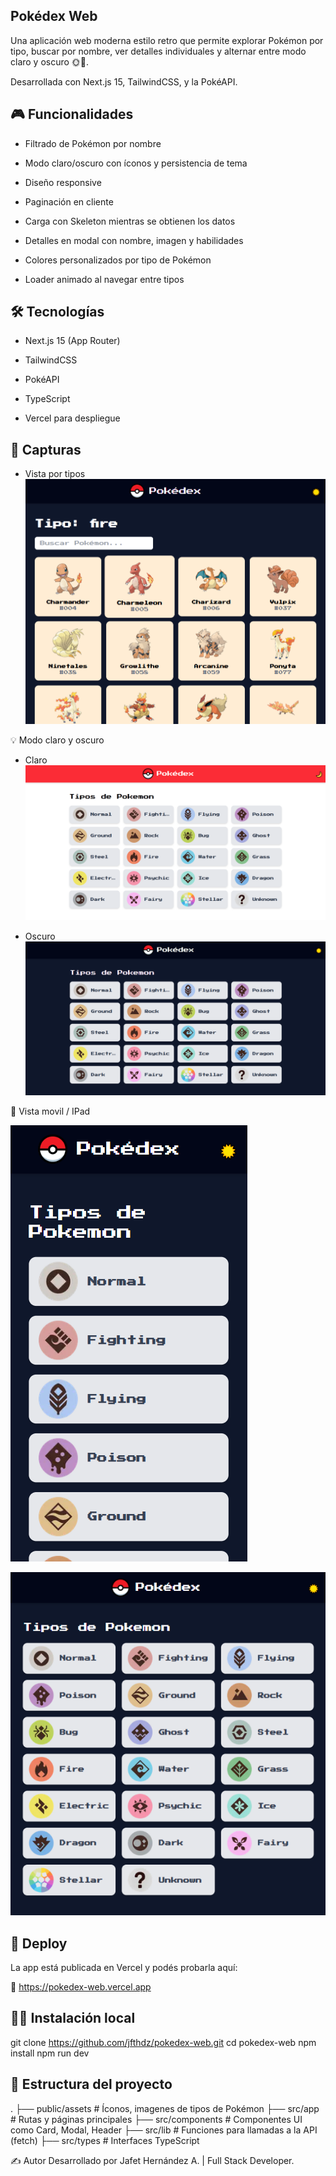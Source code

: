## Pokédex Web

Una aplicación web moderna estilo retro que permite explorar Pokémon por tipo, buscar por nombre, ver detalles individuales y alternar entre modo claro y oscuro 🌞🌙.

Desarrollada con Next.js 15, TailwindCSS, y la PokéAPI.

## 🎮 Funcionalidades

- Filtrado de Pokémon por nombre

- Modo claro/oscuro con íconos y persistencia de tema

- Diseño responsive

- Paginación en cliente

- Carga con Skeleton mientras se obtienen los datos

- Detalles en modal con nombre, imagen y habilidades

- Colores personalizados por tipo de Pokémon

- Loader animado al navegar entre tipos

## 🛠️ Tecnologías

- Next.js 15 (App Router)

- TailwindCSS

- PokéAPI

- TypeScript

- Vercel para despliegue

## 📸 Capturas

- Vista por tipos
  ![Pokédex tipos](./public/assets/screenshots/porTipo.PNG)

💡 Modo claro y oscuro

- Claro
  ![](./public/assets/screenshots/light.PNG)

- Oscuro
  ![](./public/assets/screenshots/dark.PNG)

📱 Vista movil / IPad

![](./public/assets/screenshots/movil.PNG)

![](./public/assets/screenshots/ipad.PNG)

## 🚀 Deploy

La app está publicada en Vercel y podés probarla aquí:

🔗 https://pokedex-web.vercel.app

## 🧑‍💻 Instalación local

git clone https://github.com/jfthdz/pokedex-web.git
cd pokedex-web
npm install
npm run dev

## 📁 Estructura del proyecto

.
├── public/assets # Íconos, imagenes de tipos de Pokémon
├── src/app # Rutas y páginas principales
├── src/components # Componentes UI como Card, Modal, Header
├── src/lib # Funciones para llamadas a la API (fetch)
├── src/types # Interfaces TypeScript

✍️ Autor
Desarrollado por Jafet Hernández A. | Full Stack Developer.
